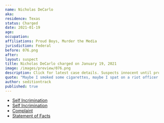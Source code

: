 ```yaml
---
name: Nicholas DeCarlo
aka:
residence: Texas
status: Charged
date: 2021-01-19
age:
occupation:
affiliations: Proud Boys, Murder the Media
jurisdiction: Federal
before: 076.png
after:
layout: suspect
title: Nicholas DeCarlo charged on January 19, 2021
image: /images/preview/076.png
description: Click for latest case details. Suspects innocent until proven guilty.
quote: "Maybe I smoked some cigarettes, maybe I spat on a riot officer. Maybe I didn't"
author: seditiontrack
published: true
---
```


- [Self Incrimination](https://www.rawstory.com/nick-decarlo/)
- [Self Incrimination](https://www.latimes.com/world-nation/story/2021-01-13/some-who-stormed-the-capitol-insist-what-i-did-was-journalism)
- [Complaint](https://www.justice.gov/opa/page/file/1360496/download)
- [Statement of Facts](https://www.justice.gov/opa/page/file/1360496/download)